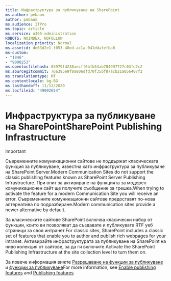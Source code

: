 ```yaml
---
title: Инфраструктура за публикуване на SharePoint
ms.author: pebaum
author: pebaum
ms.audience: ITPro
ms.topic: article
ms.service: o365-administration
ROBOTS: NOINDEX, NOFOLLOW
localization_priority: Normal
ms.assetid: de63d2e1-f053-40ed-ac1a-041ddafefba0
ms-custom:
- "1846"
- "9000253"
ms.openlocfilehash: 03979fd238aecff0bfb54ab784997727c03fd7c2
ms.sourcegitcommit: 76a385e9f8a806dfd70f35bf87acb21a056407f2
ms.translationtype: MT
ms.contentlocale: bg-BG
ms.lasthandoff: 11/12/2020
ms.locfileid: "49002654"
---
```

# <a name="sharepoint-publishing-infrastructure"></a><span data-ttu-id="c0128-102">Инфраструктура за публикуване на SharePoint</span><span class="sxs-lookup"><span data-stu-id="c0128-102">SharePoint Publishing Infrastructure</span></span>

> [!IMPORTANT]
> <span data-ttu-id="c0128-103">Съвременните комуникационни сайтове не поддържат класическата функция за публикуване, известна като инфраструктура за публикуване на SharePoint Server.</span><span class="sxs-lookup"><span data-stu-id="c0128-103">Modern Communication Sites do not support the classic publishing features known as SharePoint Server Publishing Infrastructure.</span></span> <span data-ttu-id="c0128-104">При опит за активиране на функцията за модерен комуникационен сайт ще получите съобщение за грешка.</span><span class="sxs-lookup"><span data-stu-id="c0128-104">When trying to activate the feature for a modern Communication Site you will receive an error.</span></span> <span data-ttu-id="c0128-105">Съвременните комуникационни сайтове предоставят по-нова алтернатива по подразбиране.</span><span class="sxs-lookup"><span data-stu-id="c0128-105">Modern communication sites provide a newer alternative by default.</span></span>

<span data-ttu-id="c0128-106">За класическите сайтове SharePoint включва класически набор от функции, които ви позволяват да създавате и публикувате RTF уеб страници за своя интранет.</span><span class="sxs-lookup"><span data-stu-id="c0128-106">For classic sites, SharePoint includes a classic set of features that enable you to author and publish rich webpages for your intranet.</span></span> <span data-ttu-id="c0128-107">Активирайте инфраструктурата за публикуване на SharePoint на ниво колекция от сайтове, за да ги включите.</span><span class="sxs-lookup"><span data-stu-id="c0128-107">Activate the SharePoint Publishing Infrastructure at the site collection level to turn them on.</span></span>

<span data-ttu-id="c0128-108">За повече информация вижте [Разрешаване на функции за публикуване](https://support.office.com/article/Enable-publishing-features-479677A6-8B33-4AC7-907D-071C1C7E4518) и [функции за публикуване](https://support.office.com/article/Features-enabled-in-a-SharePoint-Online-publishing-site-3AB3810C-3C2C-4361-9D0E-0CBE666EA0B0?wt.mc_id=O365_Portal_MMaven#__toc336865553)</span><span class="sxs-lookup"><span data-stu-id="c0128-108">For more information, see [Enable publishing features](https://support.office.com/article/Enable-publishing-features-479677A6-8B33-4AC7-907D-071C1C7E4518) and [Publishing features](https://support.office.com/article/Features-enabled-in-a-SharePoint-Online-publishing-site-3AB3810C-3C2C-4361-9D0E-0CBE666EA0B0?wt.mc_id=O365_Portal_MMaven#__toc336865553)</span></span>
